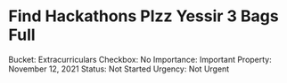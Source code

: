 # Find Hackathons Plzz Yessir 3 Bags Full

Bucket: Extracurriculars
Checkbox: No
Importance: Important
Property: November 12, 2021
Status: Not Started
Urgency: Not Urgent